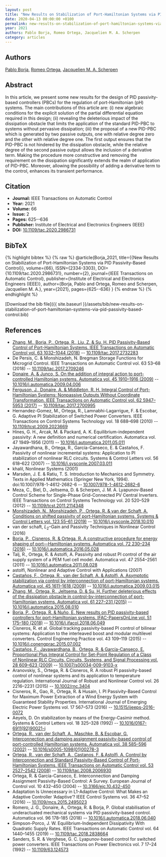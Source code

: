 ```yaml
---
layout: post
title: "New Results on Stabilization of Port-Hamiltonian Systems via PID Passivity-Based Control"
date: 2020-04-13 00:00:00 +0100
permalink: new-results-on-stabilization-of-port-hamiltonian-systems-via-pid-passivity-based-control
year: 2021
authors: Pablo Borja, Romeo Ortega, Jacquelien M. A. Scherpen
category: articles
---
```

 
## Authors
[Pablo Borja](authors/luis-pablo-borja), [Romeo Ortega](authors/romeo-ortega), [Jacquelien M. A. Scherpen](authors/jacquelien-m-a-scherpen)
 
## Abstract
In this article, we present some new results for the design of PID passivity-based controllers (PBCs) for the regulation of port-Hamiltonian (pH) systems. The main contributions of this article are: (i) new algebraic conditions for the explicit solution of the partial differential equation required in this design; (ii) revealing the deleterious impact of the dissipation obstacle that limits the application of the standard PID-PBC to systems without pervasive dissipation; (iii) the proposal of a new PID-PBC which is generated by two passive outputs, one with relative degree zero and the other with relative degree one. The first output ensures that the PID-PBC is not hindered by the dissipation obstacle, while the relative degree of the second passive output allows the inclusion of a derivative term. Making the procedure more constructive and removing the requirement on the dissipation significantly extends the realm of application of PID-PBC. Moreover, allowing the possibility of adding a derivative term to the control, enhances its transient performance.
 
## Citation
- **Journal:** IEEE Transactions on Automatic Control
- **Year:** 2021
- **Volume:** 66
- **Issue:** 2
- **Pages:** 625--636
- **Publisher:** Institute of Electrical and Electronics Engineers (IEEE)
- **DOI:** [10.1109/tac.2020.2986731](https://doi.org/10.1109/tac.2020.2986731)
 
## BibTeX
{% highlight bibtex %}
{% raw %}
@article{Borja_2021,
  title={{New Results on Stabilization of Port-Hamiltonian Systems via PID Passivity-Based Control}},
  volume={66},
  ISSN={2334-3303},
  DOI={10.1109/tac.2020.2986731},
  number={2},
  journal={IEEE Transactions on Automatic Control},
  publisher={Institute of Electrical and Electronics Engineers (IEEE)},
  author={Borja, Pablo and Ortega, Romeo and Scherpen, Jacquelien M. A.},
  year={2021},
  pages={625--636}
}
{% endraw %}
{% endhighlight %}
 
[Download the bib file]({{ site.baseurl }}/assets/bib/new-results-on-stabilization-of-port-hamiltonian-systems-via-pid-passivity-based-control.bib)
 
## References
- [Zhang, M., Borja, P., Ortega, R., Liu, Z. & Su, H. PID Passivity-Based Control of Port-Hamiltonian Systems. IEEE Transactions on Automatic Control vol. 63 1032–1044 (2018)](pid-passivity-based-control-of-port-hamiltonian-systems) -- [10.1109/tac.2017.2732283](https://doi.org/10.1109/tac.2017.2732283)
- De Persis, C. & Monshizadeh, N. Bregman Storage Functions for Microgrid Control. IEEE Transactions on Automatic Control vol. 63 53–68 (2018) -- [10.1109/tac.2017.2709246](https://doi.org/10.1109/tac.2017.2709246)
- [Donaire, A. & Junco, S. On the addition of integral action to port-controlled Hamiltonian systems. Automatica vol. 45 1910–1916 (2009)](on-the-addition-of-integral-action-to-port-controlled-hamiltonian-systems) -- [10.1016/j.automatica.2009.04.006](https://doi.org/10.1016/j.automatica.2009.04.006)
- [Ferguson, J., Donaire, A. & Middleton, R. H. Integral Control of Port-Hamiltonian Systems: Nonpassive Outputs Without Coordinate Transformation. IEEE Transactions on Automatic Control vol. 62 5947–5953 (2017)](integral-control-of-port-hamiltonian-systems-nonpassive-outputs-without-coordinate-transformation) -- [10.1109/tac.2017.2700995](https://doi.org/10.1109/tac.2017.2700995)
- Hernandez-Gomez, M., Ortega, R., Lamnabhi-Lagarrigue, F. & Escobar, G. Adaptive PI Stabilization of Switched Power Converters. IEEE Transactions on Control Systems Technology vol. 18 688–698 (2010) -- [10.1109/tcst.2009.2023669](https://doi.org/10.1109/tcst.2009.2023669)
- Hines, G. H., Arcak, M. & Packard, A. K. Equilibrium-independent passivity: A new definition and numerical certification. Automatica vol. 47 1949–1956 (2011) -- [10.1016/j.automatica.2011.05.011](https://doi.org/10.1016/j.automatica.2011.05.011)
- Jayawardhana, B., Ortega, R., García-Canseco, E. & Castaños, F. Passivity of nonlinear incremental systems: Application to PI stabilization of nonlinear RLC circuits. Systems &amp; Control Letters vol. 56 618–622 (2007) -- [10.1016/j.sysconle.2007.03.011](https://doi.org/10.1016/j.sysconle.2007.03.011)
- khalil, Nonlinear Systems (2001)
- Marsden, J. E. & Ratiu, T. S. Introduction to Mechanics and Symmetry. Texts in Applied Mathematics (Springer New York, 1994). doi:10.1007/978-1-4612-2682-6 -- [10.1007/978-1-4612-2682-6](https://doi.org/10.1007/978-1-4612-2682-6)
- Meza, C., Biel, D., Jeltsema, D. & Scherpen, J. M. A. Lyapunov-Based Control Scheme for Single-Phase Grid-Connected PV Central Inverters. IEEE Transactions on Control Systems Technology vol. 20 520–529 (2012) -- [10.1109/tcst.2011.2114348](https://doi.org/10.1109/tcst.2011.2114348)
- [Monshizadeh, N., Monshizadeh, P., Ortega, R. & van der Schaft, A. Conditions on shifted passivity of port-Hamiltonian systems. Systems &amp; Control Letters vol. 123 55–61 (2019)](conditions-on-shifted-passivity-of-port-hamiltonian-systems) -- [10.1016/j.sysconle.2018.10.010](https://doi.org/10.1016/j.sysconle.2018.10.010)
- van der schaft, $L_2$&#x2013;Gain and Passivity Techniques in Nonlinear Control (2016)
- [Borja, P., Cisneros, R. & Ortega, R. A constructive procedure for energy shaping of port—Hamiltonian systems. Automatica vol. 72 230–234 (2016)](a-constructive-procedure-for-energy-shaping-of-port-hamiltonian-systems) -- [10.1016/j.automatica.2016.05.028](https://doi.org/10.1016/j.automatica.2016.05.028)
- Talj, R., Ortega, R. & Astolfi, A. Passivity and robust PI control of the air supply system of a PEM fuel cell model. Automatica vol. 47 2554–2561 (2011) -- [10.1016/j.automatica.2011.08.028](https://doi.org/10.1016/j.automatica.2011.08.028)
- astolfi, Nonlinear and Adaptive Control with Applications (2007)
- [Castaños, F., Ortega, R., van der Schaft, A. & Astolfi, A. Asymptotic stabilization via control by interconnection of port-Hamiltonian systems. Automatica vol. 45 1611–1618 (2009)](asymptotic-stabilization-via-control-by-interconnection-of-port-hamiltonian-systems) -- [10.1016/j.automatica.2009.03.015](https://doi.org/10.1016/j.automatica.2009.03.015)
- [Zhang, M., Ortega, R., Jeltsema, D. & Su, H. Further deleterious effects of the dissipation obstacle in control-by-interconnection of port-Hamiltonian systems. Automatica vol. 61 227–231 (2015)](further-deleterious-effects-of-the-dissipation-obstacle-in-control-by-interconnection-of-port-hamiltonian-systems) -- [10.1016/j.automatica.2015.08.010](https://doi.org/10.1016/j.automatica.2015.08.010)
- [Borja, P., Ortega, R. & Nuño, E. New results on PID passivity-based controllers for port-Hamiltonian systems. IFAC-PapersOnLine vol. 51 175–180 (2018)](new-results-on-pid-passivity-based-controllers-for-port-hamiltonian-systems) -- [10.1016/j.ifacol.2018.06.049](https://doi.org/10.1016/j.ifacol.2018.06.049)
- Cisneros, R. et al. Global tracking passivity-based PI control of bilinear systems: Application to the interleaved boost and modular multilevel converters. Control Engineering Practice vol. 43 109–119 (2015) -- [10.1016/j.conengprac.2015.07.002](https://doi.org/10.1016/j.conengprac.2015.07.002)
- [Castaños, F., Jayawardhana, B., Ortega, R. & García-Canseco, E. Proportional Plus Integral Control for Set-Point Regulation of a Class of Nonlinear RLC Circuits. Circuits, Systems, and Signal Processing vol. 28 609–623 (2009)](proportional-plus-integral-control-for-set-point-regulation-of-a-class-of-nonlinear-rlc-circuits) -- [10.1007/s00034-009-9103-x](https://doi.org/10.1007/s00034-009-9103-x)
- Aranovskiy, S., Ortega, R. & Cisneros, R. A robust PI passivity-based control of nonlinear systems and its application to temperature regulation. International Journal of Robust and Nonlinear Control vol. 26 2216–2231 (2015) -- [10.1002/rnc.3404](https://doi.org/10.1002/rnc.3404)
- Cisneros, R., Gao, R., Ortega, R. & Husain, I. PI Passivity-Based Control for Maximum Power Extraction of a Wind Energy System with Guaranteed Stability Properties. International Journal of Emerging Electric Power Systems vol. 17 567–573 (2016) -- [10.1515/ijeeps-2016-0072](https://doi.org/10.1515/ijeeps-2016-0072)
- Aeyels, D. On stabilization by means of the Energy-Casimir method. Systems &amp; Control Letters vol. 18 325–328 (1992) -- [10.1016/0167-6911(92)90021-j](https://doi.org/10.1016/0167-6911(92)90021-j)
- [Ortega, R., van der Schaft, A., Maschke, B. & Escobar, G. Interconnection and damping assignment passivity-based control of port-controlled Hamiltonian systems. Automatica vol. 38 585–596 (2002)](interconnection-and-damping-assignment-passivity-based-control-of-port-controlled-hamiltonian-systems) -- [10.1016/s0005-1098(01)00278-3](https://doi.org/10.1016/s0005-1098(01)00278-3)
- [Ortega, R., van der Schaft, A., Castanos, F. & Astolfi, A. Control by Interconnection and Standard Passivity-Based Control of Port-Hamiltonian Systems. IEEE Transactions on Automatic Control vol. 53 2527–2542 (2008)](control-by-interconnection-and-standard-passivity-based-control-of-port-hamiltonian-systems) -- [10.1109/tac.2008.2006930](https://doi.org/10.1109/tac.2008.2006930)
- Ortega, R. & García-Canseco, E. Interconnection and Damping Assignment Passivity-Based Control: A Survey. European Journal of Control vol. 10 432–450 (2004) -- [10.3166/ejc.10.432-450](https://doi.org/10.3166/ejc.10.432-450)
- Adaptation Is Unnecessary in L1-Adaptive Control: What Makes an Adaptive Controller ‘Adaptive’? IEEE Control Systems vol. 36 47–52 (2016) -- [10.1109/mcs.2015.2495023](https://doi.org/10.1109/mcs.2015.2495023)
- Romero, J. G., Donaire, A., Ortega, R. & Borja, P. Global stabilisation of underactuated mechanical systems via PID passivity-based control. Automatica vol. 96 178–185 (2018) -- [10.1016/j.automatica.2018.06.040](https://doi.org/10.1016/j.automatica.2018.06.040)
- Simpson-Porco, J. W. Equilibrium-Independent Dissipativity With Quadratic Supply Rates. IEEE Transactions on Automatic Control vol. 64 1440–1455 (2019) -- [10.1109/tac.2018.2838664](https://doi.org/10.1109/tac.2018.2838664)
- Sanders, S. R. & Verghese, G. C. Lyapunov-based control for switched power converters. IEEE Transactions on Power Electronics vol. 7 17–24 (1992) -- [10.1109/63.124573](https://doi.org/10.1109/63.124573)


